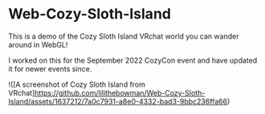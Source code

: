 # Web-Cozy-Sloth-Island

This is a demo of the Cozy Sloth Island VRchat world you can wander around in WebGL!

I worked on this for the September 2022 CozyCon event and have updated it for newer events since.

!([A screenshot of Cozy Sloth Island from VRchat]https://github.com/lilithebowman/Web-Cozy-Sloth-Island/assets/1637212/7a0c7931-a8e0-4332-bad3-9bbc236ffa66)


